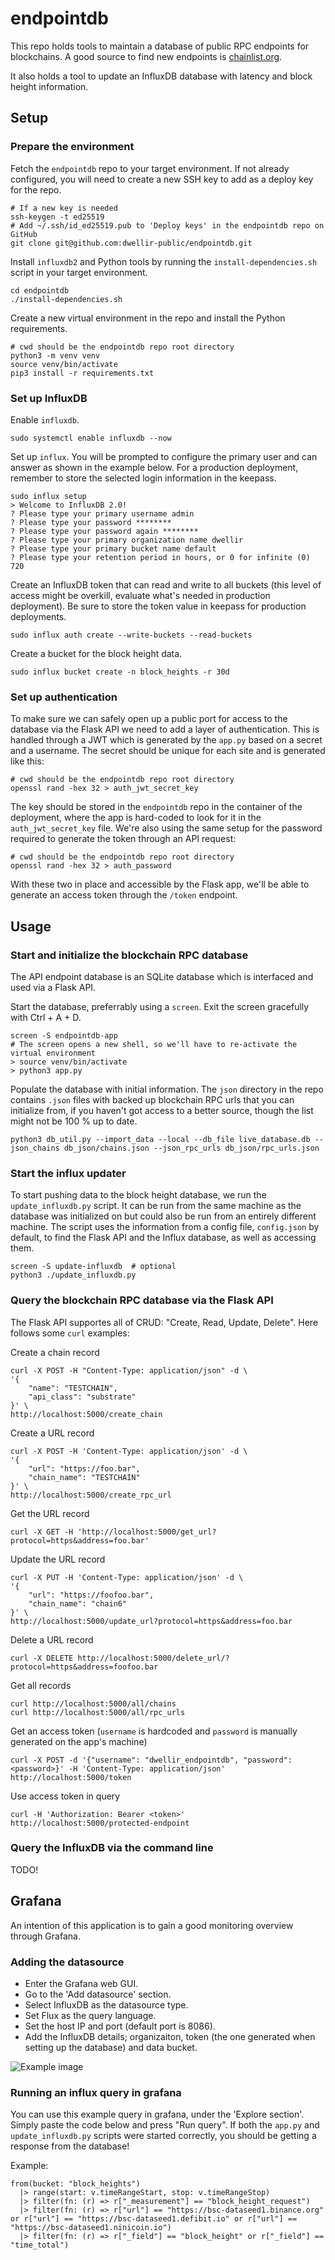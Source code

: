 # endpointdb

This repo holds tools to maintain a database of public RPC endpoints for blockchains. A good source to find new endpoints is [chainlist.org](https://chainlist.org/).

It also holds a tool to update an InfluxDB database with latency and block height information.

## Setup

### Prepare the environment

Fetch the `endpointdb` repo to your target environment. If not already configured, you will need to create a new SSH key to add as a deploy key for the repo.

    # If a new key is needed
    ssh-keygen -t ed25519
    # Add ~/.ssh/id_ed25519.pub to 'Deploy keys' in the endpointdb repo on GitHub
    git clone git@github.com:dwellir-public/endpointdb.git

Install `influxdb2` and Python tools by running the `install-dependencies.sh` script in your target environment. 

    cd endpointdb
    ./install-dependencies.sh

Create a new virtual environment in the repo and install the Python requirements.

    # cwd should be the endpointdb repo root directory
    python3 -m venv venv
    source venv/bin/activate
    pip3 install -r requirements.txt


### Set up InfluxDB

Enable `influxdb`.

    sudo systemctl enable influxdb --now

Set up `influx`. You will be prompted to configure the primary user and can answer as shown in the example below. For a production deployment, remember to store the selected login information in the keepass.

    sudo influx setup
    > Welcome to InfluxDB 2.0!
    ? Please type your primary username admin
    ? Please type your password ********
    ? Please type your password again ********
    ? Please type your primary organization name dwellir
    ? Please type your primary bucket name default
    ? Please type your retention period in hours, or 0 for infinite (0) 720

Create an InfluxDB token that can read and write to all buckets (this level of access might be overkill, evaluate what's needed in production deployment). Be sure to store the token value in keepass for production deployments.

    sudo influx auth create --write-buckets --read-buckets

Create a bucket for the block height data.

    sudo influx bucket create -n block_heights -r 30d

### Set up authentication

To make sure we can safely open up a public port for access to the database via the Flask API we need to add a layer of authentication. This is handled through a JWT which is generated by the `app.py` based on a secret and a username. The secret should be unique for each site and is generated like this:

    # cwd should be the endpointdb repo root directory
    openssl rand -hex 32 > auth_jwt_secret_key

The key should be stored in the `endpointdb` repo in the container of the deployment, where the app is hard-coded to look for it in the `auth_jwt_secret_key` file. We're also using the same setup for the password required to generate the token through an API request:

    # cwd should be the endpointdb repo root directory
    openssl rand -hex 32 > auth_password

With these two in place and accessible by the Flask app, we'll be able to generate an access token through the `/token` endpoint.

## Usage

### Start and initialize the blockchain RPC database

The API endpoint database is an SQLite database which is interfaced and used via a Flask API.

Start the database, preferrably using a `screen`. Exit the screen gracefully with Ctrl + A + D.

    screen -S endpointdb-app
    # The screen opens a new shell, so we'll have to re-activate the virtual environment
    > source venv/bin/activate
    > python3 app.py

Populate the database with initial information. The `json` directory in the repo contains `.json` files with backed up blockchain RPC urls that you can initialize from, if you haven't got access to a better source, though the list might not be 100 % up to date.

    python3 db_util.py --import_data --local --db_file live_database.db --json_chains db_json/chains.json --json_rpc_urls db_json/rpc_urls.json

### Start the influx updater

To start pushing data to the block height database, we run the `update_influxdb.py` script. It can be run from the same machine as the database was initialized on but could also be run from an entirely different machine. The script uses the information from a config file, `config.json` by default, to find the Flask API and the Influx database, as well as accessing them.

    screen -S update-influxdb  # optional
    python3 ./update_influxdb.py

### Query the blockchain RPC database via the Flask API

The Flask API supportes all of CRUD: "Create, Read, Update, Delete". Here follows some `curl` examples:

Create a chain record

    curl -X POST -H "Content-Type: application/json" -d \
    '{
        "name": "TESTCHAIN",
        "api_class": "substrate"
    }' \
    http://localhost:5000/create_chain

Create a URL record

    curl -X POST -H 'Content-Type: application/json' -d \
    '{
        "url": "https://foo.bar",
        "chain_name": "TESTCHAIN"
    }' \
    http://localhost:5000/create_rpc_url

Get the URL record

    curl -X GET -H 'http://localhost:5000/get_url?protocol=https&address=foo.bar'

Update the URL record

    curl -X PUT -H 'Content-Type: application/json' -d \
    '{
        "url": "https://foofoo.bar",
        "chain_name": "chain6"
    }' \
    http://localhost:5000/update_url?protocol=https&address=foo.bar

Delete a URL record

    curl -X DELETE http://localhost:5000/delete_url/?protocol=https&address=foofoo.bar

Get all records

    curl http://localhost:5000/all/chains
    curl http://localhost:5000/all/rpc_urls

Get an access token (`username` is hardcoded and `password` is manually generated on the app's machine)

    curl -X POST -d '{"username": "dwellir_endpointdb", "password": <password>}' -H 'Content-Type: application/json' http://localhost:5000/token

Use access token in query

    curl -H 'Authorization: Bearer <token>' http://localhost:5000/protected-endpoint

### Query the InfluxDB via the command line

TODO!

## Grafana

An intention of this application is to gain a good monitoring overview through Grafana.

### Adding the datasource

- Enter the Grafana web GUI.
- Go to the 'Add datasource' section.
- Select InfluxDB as the datasource type.
- Set Flux as the query language.
- Set the host IP and port (default port is 8086).
- Add the InfluxDB details; organizaiton, token (the one generated when setting up the database) and data bucket.

![Example image](grafana-datasource-setup.png?raw=true "Example image")

### Running an influx query in grafana

You can use this example query in grafana, under the 'Explore section'. Simply paste the code below and press "Run query". If both the `app.py` and `update_influxdb.py` scripts were started correctly, you should be getting a response from the database!

Example:

```
from(bucket: "block_heights")
  |> range(start: v.timeRangeStart, stop: v.timeRangeStop)
  |> filter(fn: (r) => r["_measurement"] == "block_height_request")
  |> filter(fn: (r) => r["url"] == "https://bsc-dataseed1.binance.org" or r["url"] == "https://bsc-dataseed1.defibit.io" or r["url"] == "https://bsc-dataseed1.ninicoin.io")
  |> filter(fn: (r) => r["_field"] == "block_height" or r["_field"] == "time_total")
```
